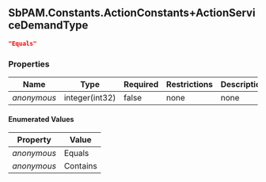 
<h2 id="tocS_SbPAM.Constants.ActionConstants+ActionServiceDemandType">SbPAM.Constants.ActionConstants+ActionServiceDemandType</h2>

<a id="schemasbpam.constants.actionconstants+actionservicedemandtype"></a>
<a id="schema_SbPAM.Constants.ActionConstants+ActionServiceDemandType"></a>
<a id="tocSsbpam.constants.actionconstants+actionservicedemandtype"></a>
<a id="tocssbpam.constants.actionconstants+actionservicedemandtype"></a>

```json
"Equals"

```

### Properties

|Name|Type|Required|Restrictions|Description|
|---|---|---|---|---|
|*anonymous*|integer(int32)|false|none|none|

#### Enumerated Values

|Property|Value|
|---|---|
|*anonymous*|Equals|
|*anonymous*|Contains|


